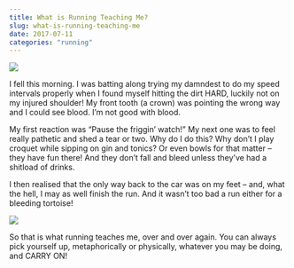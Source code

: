 ```yaml
---
title: What is Running Teaching Me?
slug: what-is-running-teaching-me
date: 2017-07-11
categories: "running"
---
```


<p><img src="http://res.cloudinary.com/dy6grlu8z/image/upload/v1558841633/uge4sywbb5w0setyjgs0.jpg"/></p>
<p>I fell this morning. I was batting along trying my damndest to do my speed intervals properly when I found myself hitting the dirt HARD, luckily not on my injured shoulder! My front tooth (a crown) was pointing the wrong way and I could see blood. I’m not good with blood.</p>
<p>My first reaction was “Pause the friggin’ watch!” My next one was to feel really pathetic and shed a tear or two. Why do I do this? Why don’t I play croquet while sipping on gin and tonics? Or even bowls for that matter – they have fun there! And they don’t fall and bleed unless they’ve had a shitload of drinks.</p>
<p>I then realised that the only way back to the car was on my feet – and, what the hell, I may as well finish the run. And it wasn’t too bad a run either for a bleeding tortoise!</p>
<p><img src="http://res.cloudinary.com/dy6grlu8z/image/upload/v1558841634/stjene4uqoelkx0d20he.png"/></p>
<p>So that is what running teaches me, over and over again. You can always pick yourself up, metaphorically or physically, whatever you may be doing, and CARRY ON!</p>


